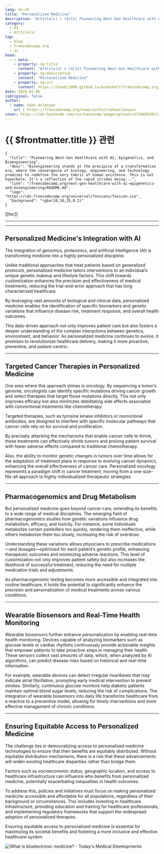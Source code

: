 ```yaml
---
lang: en-US
title: "Personalized Medicine"
description: "Article(s) > (4/11) Pioneering Next-Gen Healthcare with AI, Epigenetics, and Bioengineering" 
category:
  - AI
  - Article(s)
tag:
  - blog
  - freecodecamp.org
  - ai
head:
  - - meta:
    - property: og:title
      content: "Article(s) > (4/11) Pioneering Next-Gen Healthcare with AI, Epigenetics, and Bioengineering"
    - property: og:description
      content: "Personalized Medicine"
    - property: og:url
      content: https://chanhi2000.github.io/bookshelf/freecodecamp.org/next-gen-healthcare-with-ai-epigenetics-and-bioengineering/personalized-medicine.html
date: 2025-02-05
isOriginal: false
author:
  - name: Vahe Aslanyan
    url : https://freecodecamp.org/news/author/vaheaslanyan/
cover: https://cdn.hashnode.com/res/hashnode/image/upload/v1738685201135/64b476e9-b17b-4788-ba3c-ec23a2576e81.png
---
```


# {{ $frontmatter.title }} 관련

```component VPCard
{
  "title": "Pioneering Next-Gen Healthcare with AI, Epigenetics, and Bioengineering",
  "desc": "Bioengineering stands at the precipice of a transformative era, where the convergence of biology, engineering, and technology promises to redefine the very fabric of human existence. This is not hyperbole. It’s a reflection of the rapid strides being...",
  "link": "/freecodecamp.org/next-gen-healthcare-with-ai-epigenetics-and-bioengineering/README.md",
  "logo": "https://cdn.freecodecamp.org/universal/favicons/favicon.ico",
  "background": "rgba(10,10,35,0.2)"
}
```

[[toc]]

---

<SiteInfo
  name="Pioneering Next-Gen Healthcare with AI, Epigenetics, and Bioengineering"
  desc="Bioengineering stands at the precipice of a transformative era, where the convergence of biology, engineering, and technology promises to redefine the very fabric of human existence. This is not hyperbole. It’s a reflection of the rapid strides being..."
  url="https://freecodecamp.org/news/next-gen-healthcare-with-ai-epigenetics-and-bioengineering#heading-personalized-medicine"
  logo="https://cdn.freecodecamp.org/universal/favicons/favicon.ico"
  preview="https://cdn.hashnode.com/res/hashnode/image/upload/v1738685201135/64b476e9-b17b-4788-ba3c-ec23a2576e81.png"/>

---

## Personalized Medicine's Integration with AI

The integration of genomics, proteomics, and artificial intelligence (AI) is transforming medicine into a highly personalized discipline.

Unlike traditional approaches that treat patients based on generalized protocols, personalized medicine tailors interventions to an individual’s unique genetic makeup and lifestyle factors. This shift towards customization enhances the precision and effectiveness of medical treatments, reducing the trial-and-error approach that has long characterized healthcare.

By leveraging vast amounts of biological and clinical data, personalized medicine enables the identification of specific biomarkers and genetic variations that influence disease risk, treatment response, and overall health outcomes.

This data-driven approach not only improves patient care but also fosters a deeper understanding of the complex interactions between genetics, environment, and behavior. As personalized medicine continues to evolve, it promises to revolutionize healthcare delivery, making it more proactive, preventive, and patient-centric.

---

## Targeted Cancer Therapies in Personalized Medicine

One area where this approach shines is oncology. By sequencing a tumor’s genome, oncologists can identify specific mutations driving cancer growth and select therapies that target those mutations directly. This not only improves efficacy but also minimizes debilitating side effects associated with conventional treatments like chemotherapy.

Targeted therapies, such as tyrosine kinase inhibitors or monoclonal antibodies, are designed to interfere with specific molecular pathways that cancer cells rely on for survival and proliferation.

By precisely attacking the mechanisms that enable cancer cells to thrive, these treatments can effectively shrink tumors and prolong patient survival with fewer adverse effects compared to traditional chemotherapy.

Also, the ability to monitor genetic changes in tumors over time allows for the adaptation of treatment plans in response to evolving cancer dynamics, enhancing the overall effectiveness of cancer care. Personalized oncology represents a paradigm shift in cancer treatment, moving from a one-size-fits-all approach to highly individualized therapeutic strategies.

---

## Pharmacogenomics and Drug Metabolism

But personalized medicine goes beyond cancer care, extending its benefits to a wide range of medical disciplines. The emerging field of pharmacogenomics studies how genetic variations influence drug metabolism, efficacy, and toxicity. For instance, some individuals metabolize certain painkillers too quickly, rendering them ineffective, while others metabolize them too slowly, increasing the risk of overdose.

Understanding these variations allows physicians to prescribe medications—and dosages—optimized for each patient’s genetic profile, enhancing therapeutic outcomes and minimizing adverse reactions. This level of customization not only improves patient safety but also increases the likelihood of successful treatment, reducing the need for multiple medication trials and adjustments.

As pharmacogenomic testing becomes more accessible and integrated into routine healthcare, it holds the potential to significantly enhance the precision and personalization of medical treatments across various conditions.

---

## Wearable Biosensors and Real-Time Health Monitoring

Wearable biosensors further enhance personalization by enabling real-time health monitoring. Devices capable of analyzing biomarkers such as glucose levels or cardiac rhythms continuously provide actionable insights that empower patients to take proactive steps in managing their health. These sensors collect vast amounts of data, which, when analyzed by AI algorithms, can predict disease risks based on historical and real-time information.

For example, wearable devices can detect irregular heartbeats that may indicate atrial fibrillation, prompting early medical intervention to prevent strokes. Similarly, continuous glucose monitors help diabetic patients maintain optimal blood sugar levels, reducing the risk of complications. The integration of wearable biosensors into daily life transforms healthcare from a reactive to a preventive model, allowing for timely interventions and more effective management of chronic conditions.

---

## Ensuring Equitable Access to Personalized Medicine

The challenge lies in democratizing access to personalized medicine technologies to ensure that their benefits are equitably distributed. Without equitable distribution mechanisms, there is a risk that these advancements will widen existing healthcare disparities rather than bridge them.

Factors such as socioeconomic status, geographic location, and access to healthcare infrastructure can influence who benefits from personalized medicine, potentially exacerbating inequalities in health outcomes.

To address this, policies and initiatives must focus on making personalized medicine accessible and affordable for all populations, regardless of their background or circumstances. This includes investing in healthcare infrastructure, providing education and training for healthcare professionals, and implementing regulatory frameworks that support the widespread adoption of personalized therapies.

Ensuring equitable access to personalized medicine is essential for maximizing its societal benefits and fostering a more inclusive and effective healthcare system.

![What is bioelectronic medicine? - Today's Medical Developments](https://todaysmedicaldevelopments.com/fileuploads/publications/21/issues/103648/articles/images/Photo-2-Bioelectronic_fmt.png)
